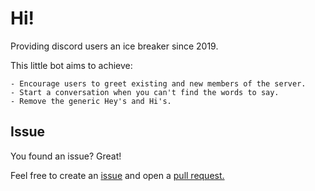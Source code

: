 # Hi!

Providing discord users an ice breaker since 2019. 

This little bot aims to achieve: 

	- Encourage users to greet existing and new members of the server. 
	- Start a conversation when you can't find the words to say. 
	- Remove the generic Hey's and Hi's. 

## Issue

You found an issue? Great! 

Feel free to create an [issue](https://github.com/Whatchamazog/hi-bot/issues) and open a [pull request.](https://github.com/Whatchamazog/hi-bot/pulls)
